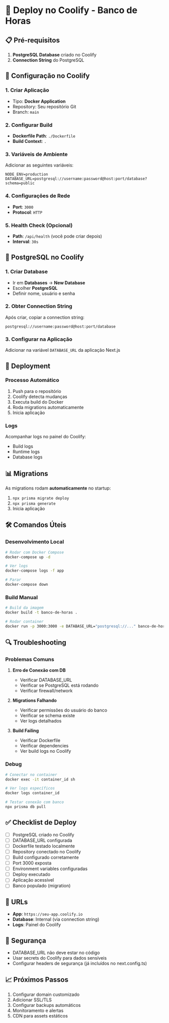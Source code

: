 # 🚀 Deploy no Coolify - Banco de Horas

## 📋 Pré-requisitos

1. **PostgreSQL Database** criado no Coolify
2. **Connection String** do PostgreSQL

## 🔧 Configuração no Coolify

### 1. Criar Aplicação
- Tipo: **Docker Application**
- Repository: Seu repositório Git
- Branch: `main`

### 2. Configurar Build
- **Dockerfile Path**: `./Dockerfile`
- **Build Context**: `.`

### 3. Variáveis de Ambiente
Adicionar as seguintes variáveis:

```env
NODE_ENV=production
DATABASE_URL=postgresql://username:password@host:port/database?schema=public
```

### 4. Configurações de Rede
- **Port**: `3000`
- **Protocol**: `HTTP`

### 5. Health Check (Opcional)
- **Path**: `/api/health` (você pode criar depois)
- **Interval**: `30s`

## 🐘 PostgreSQL no Coolify

### 1. Criar Database
- Ir em **Databases** → **New Database**
- Escolher **PostgreSQL**
- Definir nome, usuário e senha

### 2. Obter Connection String
Após criar, copiar a connection string:
```
postgresql://username:password@host:port/database
```

### 3. Configurar na Aplicação
Adicionar na variável `DATABASE_URL` da aplicação Next.js

## 🔄 Deployment

### Processo Automático
1. Push para o repositório
2. Coolify detecta mudanças
3. Executa build do Docker
4. Roda migrations automaticamente
5. Inicia aplicação

### Logs
Acompanhar logs no painel do Coolify:
- Build logs
- Runtime logs
- Database logs

## 📊 Migrations

As migrations rodam **automaticamente** no startup:
1. `npx prisma migrate deploy`
2. `npx prisma generate`
3. Inicia aplicação

## 🛠 Comandos Úteis

### Desenvolvimento Local
```bash
# Rodar com Docker Compose
docker-compose up -d

# Ver logs
docker-compose logs -f app

# Parar
docker-compose down
```

### Build Manual
```bash
# Build da imagem
docker build -t banco-de-horas .

# Rodar container
docker run -p 3000:3000 -e DATABASE_URL="postgresql://..." banco-de-horas
```

## 🔍 Troubleshooting

### Problemas Comuns

1. **Erro de Conexão com DB**
   - Verificar DATABASE_URL
   - Verificar se PostgreSQL está rodando
   - Verificar firewall/network

2. **Migrations Falhando**
   - Verificar permissões do usuário do banco
   - Verificar se schema existe
   - Ver logs detalhados

3. **Build Failing**
   - Verificar Dockerfile
   - Verificar dependencies
   - Ver build logs no Coolify

### Debug
```bash
# Conectar no container
docker exec -it container_id sh

# Ver logs específicos
docker logs container_id

# Testar conexão com banco
npx prisma db pull
```

## ✅ Checklist de Deploy

- [ ] PostgreSQL criado no Coolify
- [ ] DATABASE_URL configurada
- [ ] Dockerfile testado localmente
- [ ] Repository conectado no Coolify
- [ ] Build configurado corretamente
- [ ] Port 3000 exposta
- [ ] Environment variables configuradas
- [ ] Deploy executado
- [ ] Aplicação acessível
- [ ] Banco populado (migration)

## 🎯 URLs

- **App**: `https://seu-app.coolify.io`
- **Database**: Internal (via connection string)
- **Logs**: Painel do Coolify

## 🔐 Segurança

- DATABASE_URL não deve estar no código
- Usar secrets do Coolify para dados sensíveis
- Configurar headers de segurança (já incluídos no next.config.ts)

## 📈 Próximos Passos

1. Configurar domain customizado
2. Adicionar SSL/TLS
3. Configurar backups automáticos
4. Monitoramento e alertas
5. CDN para assets estáticos
